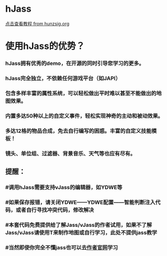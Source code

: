 # hJass
[点击查看教程 from hunzsig.org](https://www.hunzsig.org/home/war3/hJass_dom) 

# 使用hJass的优势？
### hJass拥有优秀的demo，在开源的同时引导您学习的更多。
### hJass完全独立，不依赖任何游戏平台（如JAPI）
### 包含多样丰富的属性系统，可以轻松做出平时难以甚至不能做出的地图效果。
### 内置多达50种以上的自定义事件，轻松实现神奇的主动和被动效果。
### 多达12格的物品合成，免去自行编写的困惑。丰富的自定义技能模板！
### 镜头、单位组、过滤器、背景音乐、天气等也应有尽有。
## 提醒：
### #调用hJass需要支持vJass的编辑器，如YDWE等
### #如果保存报错，请关闭YDWE——YDWE配置——智能判断注入代码，或者自行寻找冲突代码，修改解决
### #本套代码免费提供给了解Jass/vJass的作者试用，如果不了解Jass/vJass请使用T来制作地图或自行学习，此处不提供jass教学
### #当然即使你完全不懂jass也可以去[作者官网](https://www.hunzsig.org)学习
